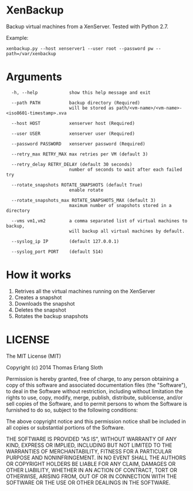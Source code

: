 XenBackup
=========
Backup virtual machines from a XenServer. Tested with Python 2.7.

Example:

    xenbackup.py --host xenserver1 --user root --password pw --path=/var/xenbackup

# Arguments

```
  -h, --help            show this help message and exit

  --path PATH           backup directory (Required)
                        will be stored as path/<vm-name>/<vm-name>-<iso8601-timestamp>.xva

  --host HOST           xenserver host (Required)

  --user USER           xenserver user (Required)

  --password PASSWORD   xenserver password (Required)

  --retry_max RETRY_MAX max retries per VM (default 3)

  --retry_delay RETRY_DELAY (default 30 seconds)
                        number of seconds to wait after each failed try

  --rotate_snapshots ROTATE_SNAPSHOTS (default True)
                        enable rotate

  --rotate_snapshots_max ROTATE_SNAPSHOTS_MAX (default 3)
                        maximum number of snapshots stored in a directory

  --vms vm1,vm2         a comma separated list of virtual machines to backup,
                        will backup all virtual machines by default.

  --syslog_ip IP        (default 127.0.0.1)

  --syslog_port PORT    (default 514)

```

# How it works

 1. Retrives all the virtual machines running on the XenServer
 2. Creates a snapshot
 3. Downloads the snapshot
 4. Deletes the snapshot
 5. Rotates the backup snapshots

# LICENSE

The MIT License (MIT)

Copyright (c) 2014 Thomas Erlang Sloth

Permission is hereby granted, free of charge, to any person obtaining a copy
of this software and associated documentation files (the "Software"), to deal
in the Software without restriction, including without limitation the rights
to use, copy, modify, merge, publish, distribute, sublicense, and/or sell
copies of the Software, and to permit persons to whom the Software is
furnished to do so, subject to the following conditions:

The above copyright notice and this permission notice shall be included in
all copies or substantial portions of the Software.

THE SOFTWARE IS PROVIDED "AS IS", WITHOUT WARRANTY OF ANY KIND, EXPRESS OR
IMPLIED, INCLUDING BUT NOT LIMITED TO THE WARRANTIES OF MERCHANTABILITY,
FITNESS FOR A PARTICULAR PURPOSE AND NONINFRINGEMENT. IN NO EVENT SHALL THE
AUTHORS OR COPYRIGHT HOLDERS BE LIABLE FOR ANY CLAIM, DAMAGES OR OTHER
LIABILITY, WHETHER IN AN ACTION OF CONTRACT, TORT OR OTHERWISE, ARISING FROM,
OUT OF OR IN CONNECTION WITH THE SOFTWARE OR THE USE OR OTHER DEALINGS IN
THE SOFTWARE.